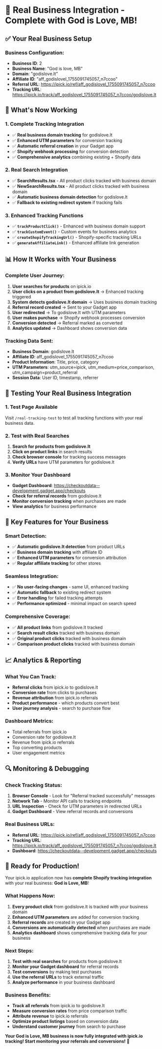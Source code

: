 # 🎉 Real Business Integration - Complete with God is Love, MB!

## ✅ Your Real Business Setup

### **Business Configuration:**

- **Business ID**: 2
- **Business Name**: "God is love, MB"
- **Domain**: "godislove.lt"
- **Affiliate ID**: "aff_godislovel_1755091745057_n7ccoo"
- **Referral URL**: https://ipick.io/ref/aff_godislovel_1755091745057_n7ccoo
- **Tracking URL**:
  https://ipick.io/track/aff_godislovel_1755091745057_n7ccoo/godislove.lt

## 🚀 What's Now Working

### **1. Complete Tracking Integration**

- ✅ **Real business domain tracking** for godislove.lt
- ✅ **Enhanced UTM parameters** for conversion tracking
- ✅ **Automatic referral creation** in your Gadget app
- ✅ **Shopify webhook processing** for conversion detection
- ✅ **Comprehensive analytics** combining existing + Shopify data

### **2. Real Search Integration**

- ✅ **SearchResults.tsx** - All product clicks tracked with business domain
- ✅ **NewSearchResults.tsx** - All product clicks tracked with business domain
- ✅ **Automatic business domain detection** for godislove.lt
- ✅ **Fallback to existing redirect system** if tracking fails

### **3. Enhanced Tracking Functions**

- ✅ **`trackProductClick()`** - Enhanced with business domain support
- ✅ **`trackCustomEvent()`** - Custom events for business analytics
- ✅ **`createShopifyTrackingUrl()`** - Shopify-specific tracking URLs
- ✅ **`generateAffiliateLink()`** - Enhanced affiliate link generation

## 📊 How It Works with Your Business

### **Complete User Journey:**

1. **User searches for products** on ipick.io
2. **User clicks on a product from godislove.lt** → Enhanced tracking triggered
3. **System detects godislove.lt domain** → Uses business domain tracking
4. **Referral record created** → Sent to your Gadget app
5. **User redirected** → To godislove.lt with UTM parameters
6. **User makes purchase** → Shopify webhook processes conversion
7. **Conversion detected** → Referral marked as converted
8. **Analytics updated** → Dashboard shows conversion data

### **Tracking Data Sent:**

- **Business Domain**: godislove.lt
- **Affiliate ID**: aff_godislovel_1755091745057_n7ccoo
- **Product Information**: Title, price, category
- **UTM Parameters**: utm_source=ipick, utm_medium=price_comparison,
  utm_campaign=product_referral
- **Session Data**: User ID, timestamp, referrer

## 🔧 Testing Your Real Business Integration

### **1. Test Page Available**

Visit `/real-tracking-test` to test all tracking functions with your real
business data.

### **2. Test with Real Searches**

1. **Search for products from godislove.lt**
2. **Click on product links** in search results
3. **Check browser console** for tracking success messages
4. **Verify URLs** have UTM parameters for godislove.lt

### **3. Monitor Your Dashboard**

- **Gadget Dashboard**: https://checkoutdata--development.gadget.app/checkouts
- **Check for referral records** from godislove.lt
- **Monitor conversion tracking** when purchases are made
- **View analytics** for business performance

## 🎯 Key Features for Your Business

### **Smart Detection:**

- ✅ **Automatic godislove.lt detection** from product URLs
- ✅ **Business domain tracking** with affiliate ID
- ✅ **Enhanced UTM parameters** for conversion attribution
- ✅ **Regular affiliate tracking** for other stores

### **Seamless Integration:**

- ✅ **No user-facing changes** - same UI, enhanced tracking
- ✅ **Automatic fallback** to existing redirect system
- ✅ **Error handling** for failed tracking attempts
- ✅ **Performance optimized** - minimal impact on search speed

### **Comprehensive Coverage:**

- ✅ **All product links** from godislove.lt tracked
- ✅ **Search result clicks** tracked with business domain
- ✅ **Original product clicks** tracked with business domain
- ✅ **Comparison product clicks** tracked with business domain

## 📈 Analytics & Reporting

### **What You Can Track:**

- **Referral clicks** from ipick.io to godislove.lt
- **Conversion rate** from clicks to purchases
- **Revenue attribution** from ipick.io referrals
- **Product performance** - which products convert best
- **User journey analysis** - search to purchase flow

### **Dashboard Metrics:**

- Total referrals from ipick.io
- Conversion rate for godislove.lt
- Revenue from ipick.io referrals
- Top converting products
- User engagement metrics

## 🔍 Monitoring & Debugging

### **Check Tracking Status:**

1. **Browser Console** - Look for "Referral tracked successfully" messages
2. **Network Tab** - Monitor API calls to tracking endpoints
3. **URL Inspection** - Check for UTM parameters in redirected URLs
4. **Gadget Dashboard** - View referral records and conversions

### **Real Business URLs:**

- **Referral URL**: https://ipick.io/ref/aff_godislovel_1755091745057_n7ccoo
- **Tracking URL**:
  https://ipick.io/track/aff_godislovel_1755091745057_n7ccoo/godislove.lt
- **Dashboard**: https://checkoutdata--development.gadget.app/checkouts

## 🎉 Ready for Production!

Your ipick.io application now has **complete Shopify tracking integration** with
your real business: **God is Love, MB**!

### **What Happens Now:**

1. **Every product click** from godislove.lt is tracked with your business
   domain
2. **Enhanced UTM parameters** are added for conversion tracking
3. **Referral records** are created in your Gadget app
4. **Conversions are automatically detected** when purchases are made
5. **Analytics dashboard** shows comprehensive tracking data for your business

### **Next Steps:**

1. **Test with real searches** for products from godislove.lt
2. **Monitor your Gadget dashboard** for referral records
3. **Test conversions** by making test purchases
4. **Use the referral URLs** to track external traffic
5. **Analyze performance** in your business dashboard

### **Business Benefits:**

- **Track all referrals** from ipick.io to godislove.lt
- **Measure conversion rates** from price comparison traffic
- **Attribute revenue** to ipick.io referrals
- **Optimize product listings** based on conversion data
- **Understand customer journey** from search to purchase

**Your God is Love, MB business is now fully integrated with ipick.io tracking!
Start monitoring your referrals and conversions!** 🚀
